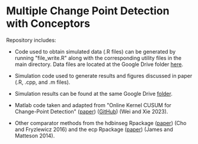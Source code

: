 # Multiple Change Point Detection with Conceptors
Repository includes:
- Code used to obtain simulated data (.R files) can be generated by running "file_write.R" along with the corresponding utility files in the main directory. Data files are located at the Google Drive folder [here](https://drive.google.com/drive/folders/141bvh19ILs3eOnWlIvVAvB3IJsoaZPUc?usp=share_link).

- Simulation code used to generate results and figures discussed in paper (.R, .cpp, and .m files). 

- Simulation results can be found at the same Google Drive [folder](https://drive.google.com/drive/folders/141bvh19ILs3eOnWlIvVAvB3IJsoaZPUc?usp=share_link).

- Matlab code taken and adapted from "Online Kernel CUSUM for Change-Point Detection" ([paper](https://arxiv.org/pdf/2211.15070.pdf)) ([GitHub](https://github.com/SongWei-GT/online_kernel_cusum)) (Wei and Xie 2023).

- Other comparator methods from the hdbinseg Rpackage ([paper](https://doi.org/10.1111/rssb.12079)) (Cho and Fryzlewicz 2016) and the ecp Rpackage ([paper](https://cran.r-project.org/web/packages/ecp/vignettes/ecp.pdf)) (James and Matteson 2014).
